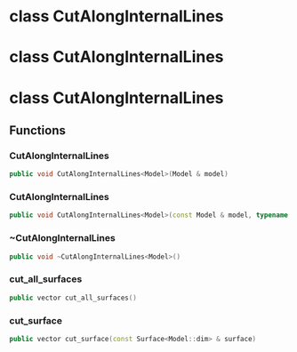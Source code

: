 # class CutAlongInternalLines

# class CutAlongInternalLines

# class CutAlongInternalLines


## Functions

### CutAlongInternalLines

```cpp
public void CutAlongInternalLines<Model>(Model & model)
```


### CutAlongInternalLines

```cpp
public void CutAlongInternalLines<Model>(const Model & model, typename Model::Builder & builder)
```


### ~CutAlongInternalLines

```cpp
public void ~CutAlongInternalLines<Model>()
```


### cut_all_surfaces

```cpp
public vector cut_all_surfaces()
```


### cut_surface

```cpp
public vector cut_surface(const Surface<Model::dim> & surface)
```




